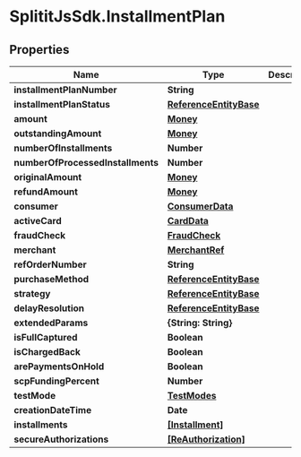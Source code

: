 # SplititJsSdk.InstallmentPlan

## Properties

Name | Type | Description | Notes
------------ | ------------- | ------------- | -------------
**installmentPlanNumber** | **String** |  | [optional] 
**installmentPlanStatus** | [**ReferenceEntityBase**](ReferenceEntityBase.md) |  | [optional] 
**amount** | [**Money**](Money.md) |  | [optional] 
**outstandingAmount** | [**Money**](Money.md) |  | [optional] 
**numberOfInstallments** | **Number** |  | 
**numberOfProcessedInstallments** | **Number** |  | 
**originalAmount** | [**Money**](Money.md) |  | [optional] 
**refundAmount** | [**Money**](Money.md) |  | [optional] 
**consumer** | [**ConsumerData**](ConsumerData.md) |  | [optional] 
**activeCard** | [**CardData**](CardData.md) |  | [optional] 
**fraudCheck** | [**FraudCheck**](FraudCheck.md) |  | [optional] 
**merchant** | [**MerchantRef**](MerchantRef.md) |  | [optional] 
**refOrderNumber** | **String** |  | [optional] 
**purchaseMethod** | [**ReferenceEntityBase**](ReferenceEntityBase.md) |  | [optional] 
**strategy** | [**ReferenceEntityBase**](ReferenceEntityBase.md) |  | [optional] 
**delayResolution** | [**ReferenceEntityBase**](ReferenceEntityBase.md) |  | [optional] 
**extendedParams** | **{String: String}** |  | [optional] 
**isFullCaptured** | **Boolean** |  | 
**isChargedBack** | **Boolean** |  | 
**arePaymentsOnHold** | **Boolean** |  | 
**scpFundingPercent** | **Number** |  | 
**testMode** | [**TestModes**](TestModes.md) |  | 
**creationDateTime** | **Date** |  | 
**installments** | [**[Installment]**](Installment.md) |  | [optional] 
**secureAuthorizations** | [**[ReAuthorization]**](ReAuthorization.md) |  | [optional] 


